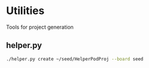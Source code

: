 # Utilities

Tools for project generation

## helper.py

```bash
./helper.py create ~/seed/HelperPodProj --board seed
```